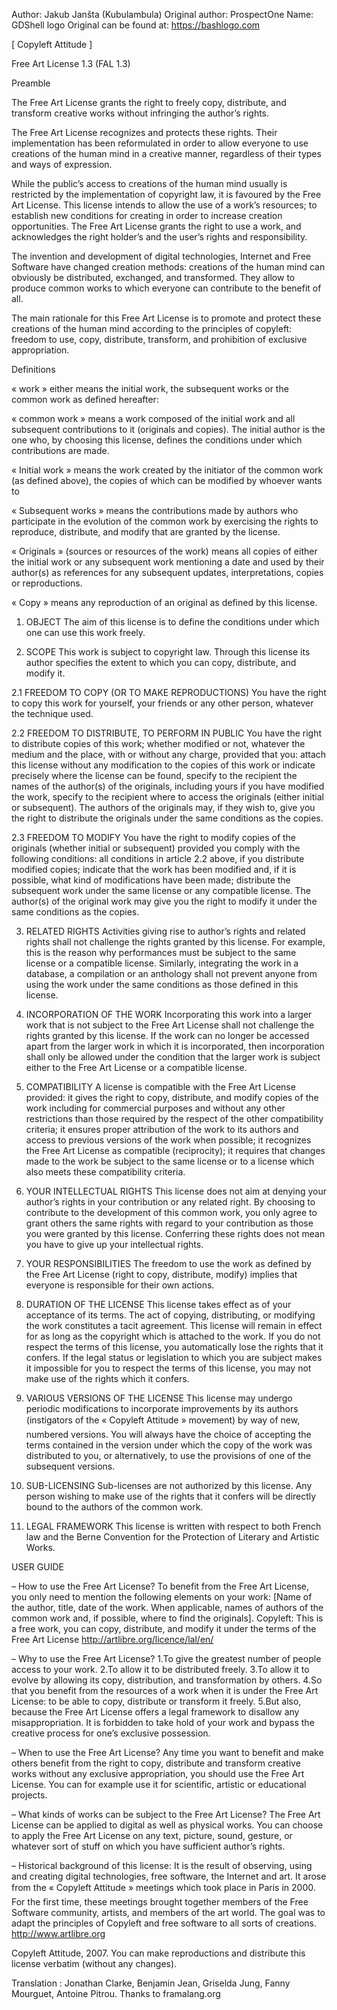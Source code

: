 Author: Jakub Janšta (Kubulambula)
Original author: ProspectOne
Name: GDShell logo
Original can be found at: https://bashlogo.com


[ Copyleft Attitude ]

Free Art License 1.3 (FAL 1.3)

Preamble

The Free Art License grants the right to freely copy, distribute, and transform creative works without infringing the author’s rights.

The Free Art License recognizes and protects these rights. Their implementation has been reformulated in order to allow everyone to use creations of the human mind in a creative manner, regardless of their types and ways of expression.

While the public’s access to creations of the human mind usually is restricted by the implementation of copyright law, it is favoured by the Free Art License. This license intends to allow the use of a work’s resources; to establish new conditions for creating in order to increase creation opportunities. The Free Art License grants the right to use a work, and acknowledges the right holder’s and the user’s rights and responsibility.

The invention and development of digital technologies, Internet and Free Software have changed creation methods: creations of the human mind can obviously be distributed, exchanged, and transformed. They allow to produce common works to which everyone can contribute to the benefit of all.

The main rationale for this Free Art License is to promote and protect these creations of the human mind according to the principles of copyleft: freedom to use, copy, distribute, transform, and prohibition of exclusive appropriation.

Definitions

« work » either means the initial work, the subsequent works or the common work as defined hereafter:

« common work » means a work composed of the initial work and all subsequent contributions to it (originals and copies). The initial author is the one who, by choosing this license, defines the conditions under which contributions are made.

« Initial work » means the work created by the initiator of the common work (as defined above), the copies of which can be modified by whoever wants to

« Subsequent works » means the contributions made by authors who participate in the evolution of the common work by exercising the rights to reproduce, distribute, and modify that are granted by the license.

« Originals » (sources or resources of the work) means all copies of either the initial work or any subsequent work mentioning a date and used by their author(s) as references for any subsequent updates, interpretations, copies or reproductions.

« Copy » means any reproduction of an original as defined by this license.

1. OBJECT
The aim of this license is to define the conditions under which one can use this work freely.

2. SCOPE
This work is subject to copyright law. Through this license its author specifies the extent to which you can copy, distribute, and modify it.

2.1 FREEDOM TO COPY (OR TO MAKE REPRODUCTIONS)
You have the right to copy this work for yourself, your friends or any other person, whatever the technique used.

2.2 FREEDOM TO DISTRIBUTE, TO PERFORM IN PUBLIC
You have the right to distribute copies of this work; whether modified or not, whatever the medium and the place, with or without any charge, provided that you:
attach this license without any modification to the copies of this work or indicate precisely where the license can be found,
specify to the recipient the names of the author(s) of the originals, including yours if you have modified the work,
specify to the recipient where to access the originals (either initial or subsequent).
The authors of the originals may, if they wish to, give you the right to distribute the originals under the same conditions as the copies.

2.3 FREEDOM TO MODIFY
You have the right to modify copies of the originals (whether initial or subsequent) provided you comply with the following conditions:
all conditions in article 2.2 above, if you distribute modified copies;
indicate that the work has been modified and, if it is possible, what kind of modifications have been made;
distribute the subsequent work under the same license or any compatible license.
The author(s) of the original work may give you the right to modify it under the same conditions as the copies.

3. RELATED RIGHTS
Activities giving rise to author’s rights and related rights shall not challenge the rights granted by this license.
For example, this is the reason why performances must be subject to the same license or a compatible license. Similarly, integrating the work in a database, a compilation or an anthology shall not prevent anyone from using the work under the same conditions as those defined in this license.

4. INCORPORATION OF THE WORK
Incorporating this work into a larger work that is not subject to the Free Art License shall not challenge the rights granted by this license.
If the work can no longer be accessed apart from the larger work in which it is incorporated, then incorporation shall only be allowed under the condition that the larger work is subject either to the Free Art License or a compatible license.

5. COMPATIBILITY
A license is compatible with the Free Art License provided:
it gives the right to copy, distribute, and modify copies of the work including for commercial purposes and without any other restrictions than those required by the respect of the other compatibility criteria;
it ensures proper attribution of the work to its authors and access to previous versions of the work when possible;
it recognizes the Free Art License as compatible (reciprocity);
it requires that changes made to the work be subject to the same license or to a license which also meets these compatibility criteria.

6. YOUR INTELLECTUAL RIGHTS
This license does not aim at denying your author’s rights in your contribution or any related right. By choosing to contribute to the development of this common work, you only agree to grant others the same rights with regard to your contribution as those you were granted by this license. Conferring these rights does not mean you have to give up your intellectual rights.

7. YOUR RESPONSIBILITIES
The freedom to use the work as defined by the Free Art License (right to copy, distribute, modify) implies that everyone is responsible for their own actions.

8. DURATION OF THE LICENSE
This license takes effect as of your acceptance of its terms. The act of copying, distributing, or modifying the work constitutes a tacit agreement. This license will remain in effect for as long as the copyright which is attached to the work. If you do not respect the terms of this license, you automatically lose the rights that it confers.
If the legal status or legislation to which you are subject makes it impossible for you to respect the terms of this license, you may not make use of the rights which it confers.

9. VARIOUS VERSIONS OF THE LICENSE
This license may undergo periodic modifications to incorporate improvements by its authors (instigators of the « Copyleft Attitude » movement) by way of new, numbered versions.
You will always have the choice of accepting the terms contained in the version under which the copy of the work was distributed to you, or alternatively, to use the provisions of one of the subsequent versions.

10. SUB-LICENSING
Sub-licenses are not authorized by this license. Any person wishing to make use of the rights that it confers will be directly bound to the authors of the common work.

11. LEGAL FRAMEWORK
This license is written with respect to both French law and the Berne Convention for the Protection of Literary and Artistic Works.

USER GUIDE

– How to use the Free Art License?
To benefit from the Free Art License, you only need to mention the following elements on your work:
[Name of the author, title, date of the work. When applicable, names of authors of the common work and, if possible, where to find the originals].
Copyleft: This is a free work, you can copy, distribute, and modify it under the terms of the Free Art License http://artlibre.org/licence/lal/en/

– Why to use the Free Art License?
1.To give the greatest number of people access to your work.
2.To allow it to be distributed freely.
3.To allow it to evolve by allowing its copy, distribution, and transformation by others.
4.So that you benefit from the resources of a work when it is under the Free Art License: to be able to copy, distribute or transform it freely.
5.But also, because the Free Art License offers a legal framework to disallow any misappropriation. It is forbidden to take hold of your work and bypass the creative process for one’s exclusive possession.

– When to use the Free Art License?
Any time you want to benefit and make others benefit from the right to copy, distribute and transform creative works without any exclusive appropriation, you should use the Free Art License. You can for example use it for scientific, artistic or educational projects.

– What kinds of works can be subject to the Free Art License?
The Free Art License can be applied to digital as well as physical works.
You can choose to apply the Free Art License on any text, picture, sound, gesture, or whatever sort of stuff on which you have sufficient author’s rights.

– Historical background of this license:
It is the result of observing, using and creating digital technologies, free software, the Internet and art. It arose from the « Copyleft Attitude » meetings which took place in Paris in 2000. For the first time, these meetings brought together members of the Free Software community, artists, and members of the art world. The goal was to adapt the principles of Copyleft and free software to all sorts of creations. http://www.artlibre.org

Copyleft Attitude, 2007.
You can make reproductions and distribute this license verbatim (without any changes).

Translation : Jonathan Clarke, Benjamin Jean, Griselda Jung, Fanny Mourguet, Antoine Pitrou.
Thanks to framalang.org
